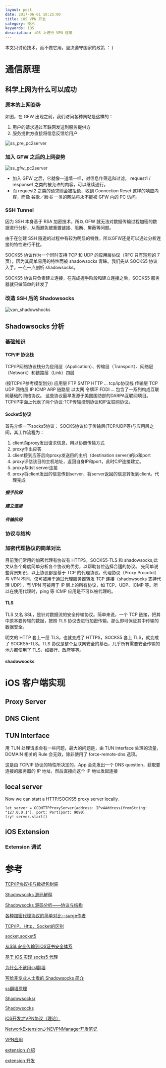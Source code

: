 ```yaml
---
layout: post
date: 2017-06-01 10:25:00
title: iOS VPN 开发
category: 技术
keywords: iOS
description: iOS 上进行 VPN 连接
---
```


本文只讨论技术，而不做它用，坚决遵守国家的政策 ： )

# 通信原理

## 科学上网为什么可以成功

### 原本的上网姿势

如图，在 GFW 出现之前，我们访问各种网站是这样的：

1.  用户的请求通过互联网发送到服务提供方
2.  服务提供方直接将信息反馈给用户

![ss_pre_pc2server](http://7xiym9.com1.z0.glb.clouddn.com/ss_pre_pc2server.png)



### 加入 GFW 之后的上网姿势

![ss_gfw_pc2server](http://7xiym9.com1.z0.glb.clouddn.com/ss_gfw_pc2server.png)

- 加入 GFW 之后，它就像一道墙一样，对信息作筛选和过滤。 request1 / response1 之类的被允许的内容，可以继续通行。
- 而 request2 之类的请求则会被拒绝，收到 Connection Reset 这样的响应内容，而像 谷歌／脸书 一类的网站将永不能被 GFW 内的 PC 访问。

### SSH Tunnel

因为 SSH 本身基于 RSA 加密技术，所以 GFW 就无法对数据传输过程加密的数据进行分析，从而避免被重置链接、阻断、屏蔽等问题。

由于在创建 SSH 隧道的过程中有较为明显的特性，所以GFW还是可以通过分析连接的特性进行干扰。

SOCKS5 协议作为一个同时支持 TCP 和 UDP 的应用层协议（RFC 只有短短的 7 页），因为其简单易用的特性而被 shadowsocks 青睐。我们先从 SOCKS5 协议入手，一点一点剖析 shadowsocks。

SOCKS5 协议只负责建立连接，在完成握手阶段和建立连接之后，SOCKS5 服务器就只做简单的转发了


### 改造 SSH 后的 Shadowsocks

![vpn_shadowshocks](http://7xiym9.com1.z0.glb.clouddn.com/vpn_ss_socks5.png)



## Shadowsocks 分析

### 基础知识

#### TCP/IP 协议栈

TCP/IP网络协议栈分为应用层（Application）、传输层（Transport）、网络层（Network）和链路层（Link）四层

(按TCP/IP参考模型划分) 
应用层 FTP SMTP HTTP ... tcp/ip协议栈
传输层 TCP UDP 
网络层 IP ICMP ARP 
链路层 以太网 令牌环 FDDI ... 
包含了一系列构成互联网基础的网络协议。
这些协议最早发源于美国国防部的DARPA互联网项目。
TCP/IP字面上代表了两个协议:TCP传输控制协议和IP互联网协议。 

#### Socket5协议 

首先介绍一下socks5协议： SOCKS协议位于传输层(TCP/UDP等)与应用层之间，其工作流程为：

1. client向proxy发出请求信息，用以协商传输方式
2. proxy作出应答
3. client接到应答后向proxy发送目的主机（destination server)的ip和port
4. proxy评估该目的主机地址，返回自身IP和port，此时C/P连接建立。
5. proxy与dst server连接
6. proxy将client发出的信息传到server，将server返回的信息转发到client。代理完成

##### 握手阶段

##### 建立连接

##### 传输阶段


### 协议与结构


### 加密代理协议的简单对比

目前我们常用的加密代理有协议有 HTTPS，SOCKS5-TLS 和 shadowsocks,此文从各个角度简单分析各个协议的优劣，以帮助各位选择合适的协议。
先简单说些背景知识，以上协议都是基于 TCP 的代理协议，代理协议（Proxy Procotol）与 VPN 不同，仅可被用于通过代理服务器转发 TCP 连接（shadowsocks 支持代理 UDP），而 VPN 可被用于 IP 层上的所有协议，如 TCP、UDP、ICMP 等。所以在使用代理时，ping 等 ICMP 应用是不可以被代理的。

#### TLS

TLS 又名 SSL，是针对数据流的安全传输协议。简单来说，一个 TCP 链接，把其中原本要传输的数据，按照 TLS 协议去进行加密传输，那么即可保证其中传输的数据安全。

明文的 HTTP 套上一层 TLS，也就变成了 HTTPS，SOCKS5 套上 TLS，就变成了 SOCKS5-TLS。TLS 协议是整个互联网安全的基石，几乎所有需要安全传输的地方都使用了 TLS，如银行、政府等等。

#### shadowsocks 



# iOS 客户端实现 

## Proxy Server

## DNS Client

## TUN Interface

用 TUN 处理请求会有一些问题，最大的问题是，由 TUN Interface 处理的流量，DOMAIN 相关的 Rule 会无效，除非使用了 force-remote-dns 选项。

这是由 TCP/IP 协议的特性所决定的，App 会先发出一个 DNS question，获取要连接的服务器的 IP 地址，然后直接向这个 IP 地址发起连接

## local server

Now we can start a HTTP/SOCKS5 proxy server locally.

```
let server = GCDHTTPProxyServer(address: IPv4Address(fromString: "127.0.0.1"), port: Port(port: 9090)
try! server.start()
```

## iOS Extension

### Extension 调试  

# 参考

[TCP/IP协议栈与数据包封装](https://akaedu.github.io/book/ch36s01.html)

[Shadowsocks 源码解释](http://yveschan.github.io/blog/shadowsocks-analysis/)

[Shadowsocks 源码分析——协议与结构](https://loggerhead.me/posts/shadowsocks-yuan-ma-fen-xi-xie-yi-yu-jie-gou.html)

[各种加密代理协议的简单对比--surge作者](https://medium.com/@Blankwonder/%E5%90%84%E7%A7%8D%E5%8A%A0%E5%AF%86%E4%BB%A3%E7%90%86%E5%8D%8F%E8%AE%AE%E7%9A%84%E7%AE%80%E5%8D%95%E5%AF%B9%E6%AF%94-1ed52bf7a803)

[TCP/IP、Http、Socket的区别](http://lib.csdn.net/article/computernetworks/20534)

[socket,socket5](http://www.jianshu.com/p/515c6d567d93)

[从SSL安全传输到iOS证书安全体系](http://blog.csdn.net/fanyiyao980404514/article/details/44859783)

[基于 iOS 实现 socks5 代理](http://www.jianshu.com/p/08fc1f68120a)

[为什么不该用ssl翻墙](https://gist.github.com/clowwindy/5947691)

[写给非专业人士看的 Shadowsocks 简介](http://vc2tea.com/whats-shadowsocks/)

[ss翻墙原理](https://tumutanzi.com/archives/13005)

[Shadowsocksr](https://github.com/shadowsocksr)

[Shadowsocks](https://zh.wikipedia.org/wiki/Shadowsocks)

[iOS开发之VPN协议（理论）](http://blog.csdn.net/dengshuai_super/article/details/51872474)

[NetworkExtension之NEVPNManager开发笔记](https://blog.6ag.cn/1714.html)

[VPN应用](http://www.jianshu.com/p/89265b0ce635)

[extension 介绍](http://www.jianshu.com/p/bbc6a95d9c54)

[extension 开发](http://www.jianshu.com/p/c4a27bfc9917)


